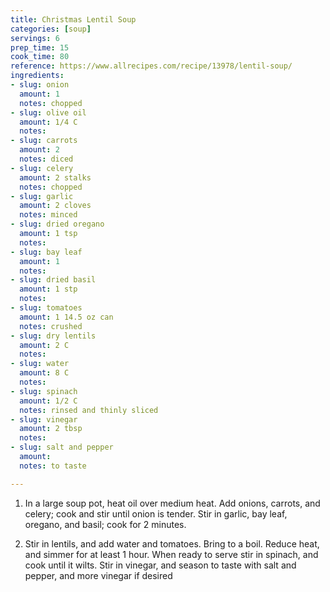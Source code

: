 ```yaml
---
title: Christmas Lentil Soup
categories: [soup]
servings: 6
prep_time: 15
cook_time: 80
reference: https://www.allrecipes.com/recipe/13978/lentil-soup/
ingredients:
- slug: onion
  amount: 1
  notes: chopped
- slug: olive oil
  amount: 1/4 C
  notes:
- slug: carrots
  amount: 2
  notes: diced
- slug: celery
  amount: 2 stalks
  notes: chopped
- slug: garlic
  amount: 2 cloves
  notes: minced
- slug: dried oregano
  amount: 1 tsp
  notes:
- slug: bay leaf
  amount: 1
  notes:
- slug: dried basil
  amount: 1 stp
  notes:
- slug: tomatoes
  amount: 1 14.5 oz can
  notes: crushed
- slug: dry lentils
  amount: 2 C
  notes:
- slug: water
  amount: 8 C
  notes:
- slug: spinach
  amount: 1/2 C
  notes: rinsed and thinly sliced
- slug: vinegar
  amount: 2 tbsp
  notes:
- slug: salt and pepper
  amount:
  notes: to taste

---
```


1. In a large soup pot, heat oil over medium heat. Add onions, carrots, and celery; cook and stir until onion is tender. Stir in garlic, bay leaf, oregano, and basil; cook for 2 minutes.


2. Stir in lentils, and add water and tomatoes. Bring to a boil. Reduce heat, and simmer for at least 1 hour. When ready to serve stir in spinach, and cook until it wilts. Stir in vinegar, and season to taste with salt and pepper, and more vinegar if desired

